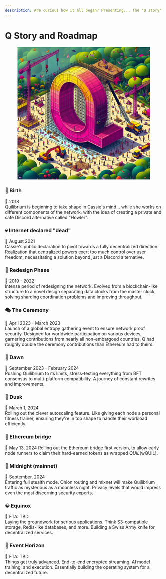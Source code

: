```yaml
---
description: Are curious how it all began? Presenting... the "Q story".
---
```


# Q Story and Roadmap

<figure><img src=".gitbook/assets/Q building 2.jpg" alt=""><figcaption></figcaption></figure>

### 🌱 Birth

📅 2018 \
Quilibrium is beginning to take shape in Cassie's mind… while she works on different components of the network, with the idea of creating a private and safe Discord alternative called "Howler".

### 💀 Internet declared "dead"

📅 August 2021 \
Cassie's public declaration to pivot towards a fully decentralized direction. Realization that centralized powers exert too much control over user freedom, necessitating a solution beyond just a Discord alternative.

### 🔄 Redesign Phase

📅 2019 - 2022 \
Intense period of redesigning the network. Evolved from a blockchain-like structure to a novel design separating data clocks from the master clock, solving sharding coordination problems and improving throughput.

### 🎭 The Ceremony

📅 April 2023 - March 2023 \
Launch of a global entropy gathering event to ensure network proof security. Designed for worldwide participation on various devices, garnering contributions from nearly all non-embargoed countries. Q had roughly double the ceremony contributions than Ethereum had to theirs.

### 🌅 Dawn

📅 September 2023 - February 2024 \
Pushing Quilibrium to its limits, stress-testing everything from BFT consensus to multi-platform compatibility. A journey of constant rewrites and improvements.

### 🌆 Dusk

📅 March 1, 2024 \
Rolling out the clever autoscaling feature. Like giving each node a personal fitness trainer, ensuring they're in top shape to handle their workload efficiently.

### 🌉 Ethereum bridge

📅 May 13, 2024 Rolling out the Ethereum bridge first version, to allow early node runners to claim their hard-earned tokens as wrapped $QUIL ($wQUIL).

### 🌃 Midnight (mainnet)

📅 September, 2024 \
Entering full stealth mode. Onion routing and mixnet will make Quilibrium traffic as mysterious as a moonless night. Privacy levels that would impress even the most discerning security experts.

### ☯️ Equinox

📅 ETA: TBD \
Laying the groundwork for serious applications. Think S3-compatible storage, Redis-like databases, and more. Building a Swiss Army knife for decentralized services.

### 🌌 Event Horizon

📅 ETA: TBD \
Things get truly advanced. End-to-end encrypted streaming, AI model training, and execution. Essentially building the operating system for a decentralized future.
